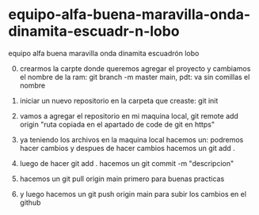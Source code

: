 # equipo-alfa-buena-maravilla-onda-dinamita-escuadr-n-lobo
equipo alfa buena maravilla onda dinamita escuadrón lobo

0. crearmos la carpte donde queremos agregar el proyecto y cambiamos el nombre de la ram: git branch -m  master main, pdt: va sin comillas el nombre

1. iniciar un nuevo repositorio en la carpeta que creaste: git init

2. vamos a agregar el repositorio en mi maquina local, git remote add origin "ruta copiada en el apartado de code de git en https"

3. ya teniendo los archivos en la maquina local hacemos un: podremos hacer cambios y despues de hacer cambios hacemos un git add .

4. luego de hacer git add . hacemos un git commit -m "descripcion"

5. hacemos un git pull origin main primero para buenas practicas

6. y luego hacemos un git push origin main para subir los cambios en el github



